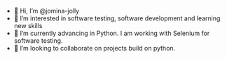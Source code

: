 - 👋 Hi, I’m @jomina-jolly
- 👀 I’m interested in software testing, software development and learning new skills
- 🌱 I’m currently advancing in Python. I am working with Selenium for software testing.
- 💞️ I’m looking to collaborate on projects build on python.


<!---
jomina-jolly/jomina-jolly is a ✨ special ✨ repository because its `README.md` (this file) appears on your GitHub profile.
You can click the Preview link to take a look at your changes.
--->
